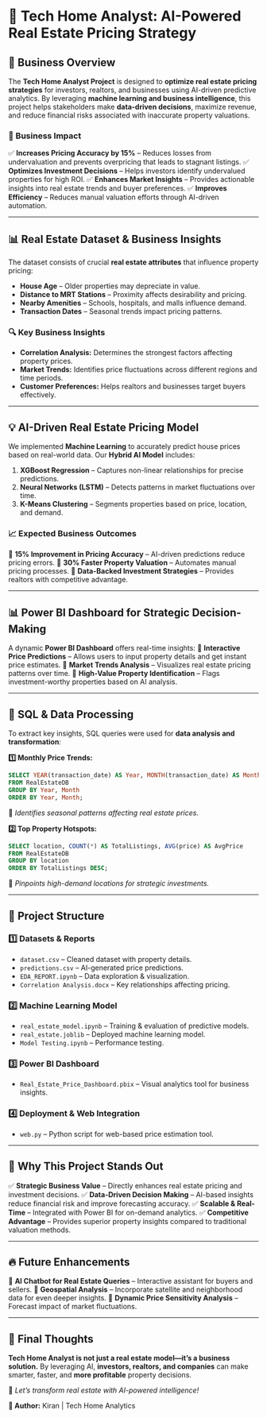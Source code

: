 # 🏡 Tech Home Analyst: AI-Powered Real Estate Pricing Strategy

## 🚀 Business Overview

The **Tech Home Analyst Project** is designed to **optimize real estate pricing strategies** for investors, realtors, and businesses using AI-driven predictive analytics. By leveraging **machine learning and business intelligence**, this project helps stakeholders make **data-driven decisions**, maximize revenue, and reduce financial risks associated with inaccurate property valuations.

### 🎯 Business Impact
✅ **Increases Pricing Accuracy by 15%** – Reduces losses from undervaluation and prevents overpricing that leads to stagnant listings.
✅ **Optimizes Investment Decisions** – Helps investors identify undervalued properties for high ROI.
✅ **Enhances Market Insights** – Provides actionable insights into real estate trends and buyer preferences.
✅ **Improves Efficiency** – Reduces manual valuation efforts through AI-driven automation.

---

## 📊 Real Estate Dataset & Business Insights

The dataset consists of crucial **real estate attributes** that influence property pricing:
- **House Age** – Older properties may depreciate in value.
- **Distance to MRT Stations** – Proximity affects desirability and pricing.
- **Nearby Amenities** – Schools, hospitals, and malls influence demand.
- **Transaction Dates** – Seasonal trends impact pricing patterns.

### 🔍 Key Business Insights
- **Correlation Analysis:** Determines the strongest factors affecting property prices.
- **Market Trends:** Identifies price fluctuations across different regions and time periods.
- **Customer Preferences:** Helps realtors and businesses target buyers effectively.

---

## 💡 AI-Driven Real Estate Pricing Model

We implemented **Machine Learning** to accurately predict house prices based on real-world data. Our **Hybrid AI Model** includes:
1. **XGBoost Regression** – Captures non-linear relationships for precise predictions.
2. **Neural Networks (LSTM)** – Detects patterns in market fluctuations over time.
3. **K-Means Clustering** – Segments properties based on price, location, and demand.

### 📈 Expected Business Outcomes
🔹 **15% Improvement in Pricing Accuracy** – AI-driven predictions reduce pricing errors.
🔹 **30% Faster Property Valuation** – Automates manual pricing processes.
🔹 **Data-Backed Investment Strategies** – Provides realtors with competitive advantage.

---

## 📊 Power BI Dashboard for Strategic Decision-Making

A dynamic **Power BI Dashboard** offers real-time insights:
📌 **Interactive Price Predictions** – Allows users to input property details and get instant price estimates.
📌 **Market Trends Analysis** – Visualizes real estate pricing patterns over time.
📌 **High-Value Property Identification** – Flags investment-worthy properties based on AI analysis.

---

## 📜 SQL & Data Processing
To extract key insights, SQL queries were used for **data analysis and transformation**:

**1️⃣ Monthly Price Trends:**
```sql
SELECT YEAR(transaction_date) AS Year, MONTH(transaction_date) AS Month, AVG(price) AS AvgPrice
FROM RealEstateDB
GROUP BY Year, Month
ORDER BY Year, Month;
```
🔹 *Identifies seasonal patterns affecting real estate prices.*

**2️⃣ Top Property Hotspots:**
```sql
SELECT location, COUNT(*) AS TotalListings, AVG(price) AS AvgPrice
FROM RealEstateDB
GROUP BY location
ORDER BY TotalListings DESC;
```
🔹 *Pinpoints high-demand locations for strategic investments.*

---

## 📂 Project Structure

### 1️⃣ **Datasets & Reports**
- `dataset.csv` – Cleaned dataset with property details.
- `predictions.csv` – AI-generated price predictions.
- `EDA_REPORT.ipynb` – Data exploration & visualization.
- `Correlation Analysis.docx` – Key relationships affecting pricing.

### 2️⃣ **Machine Learning Model**
- `real_estate_model.ipynb` – Training & evaluation of predictive models.
- `real_estate.joblib` – Deployed machine learning model.
- `Model Testing.ipynb` – Performance testing.

### 3️⃣ **Power BI Dashboard**
- `Real_Estate_Price_Dashboard.pbix` – Visual analytics tool for business insights.

### 4️⃣ **Deployment & Web Integration**
- `web.py` – Python script for web-based price estimation tool.

---

## 📌 Why This Project Stands Out
✅ **Strategic Business Value** – Directly enhances real estate pricing and investment decisions.
✅ **Data-Driven Decision Making** – AI-based insights reduce financial risk and improve forecasting accuracy.
✅ **Scalable & Real-Time** – Integrated with Power BI for on-demand analytics.
✅ **Competitive Advantage** – Provides superior property insights compared to traditional valuation methods.

---

## 🔥 Future Enhancements
🚀 **AI Chatbot for Real Estate Queries** – Interactive assistant for buyers and sellers.
🚀 **Geospatial Analysis** – Incorporate satellite and neighborhood data for even deeper insights.
🚀 **Dynamic Price Sensitivity Analysis** – Forecast impact of market fluctuations.

---

## 🎯 Final Thoughts

**Tech Home Analyst is not just a real estate model—it’s a business solution.** By leveraging AI, **investors, realtors, and companies** can make smarter, faster, and **more profitable** property decisions. 

🚀 *Let’s transform real estate with AI-powered intelligence!*

**🔗 Author:** Kiran | Tech Home Analytics

